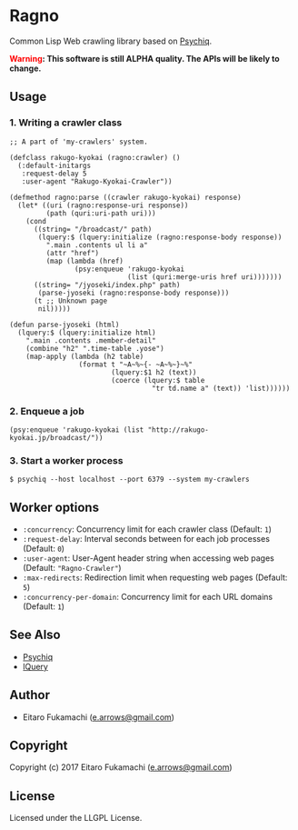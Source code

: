 # Ragno

Common Lisp Web crawling library based on [Psychiq](https://github.com/fukamachi/psychiq).

<strong><span style="color:red">Warning</span>: This software is still ALPHA quality. The APIs will be likely to change.</strong>

## Usage

### 1. Writing a crawler class

```common-lisp
;; A part of 'my-crawlers' system.

(defclass rakugo-kyokai (ragno:crawler) ()
  (:default-initargs
   :request-delay 5
   :user-agent "Rakugo-Kyokai-Crawler"))

(defmethod ragno:parse ((crawler rakugo-kyokai) response)
  (let* ((uri (ragno:response-uri response))
         (path (quri:uri-path uri)))
    (cond
      ((string= "/broadcast/" path)
       (lquery:$ (lquery:initialize (ragno:response-body response))
         ".main .contents ul li a"
         (attr "href")
         (map (lambda (href)
                (psy:enqueue 'rakugo-kyokai
                             (list (quri:merge-uris href uri)))))))
      ((string= "/jyoseki/index.php" path)
       (parse-jyoseki (ragno:response-body response)))
      (t ;; Unknown page
       nil)))))

(defun parse-jyoseki (html)
  (lquery:$ (lquery:initialize html)
    ".main .contents .member-detail"
    (combine "h2" ".time-table .yose")
    (map-apply (lambda (h2 table)
                 (format t "~A~%~{- ~A~%~}~%"
                         (lquery:$1 h2 (text))
                         (coerce (lquery:$ table
                                   "tr td.name a" (text)) 'list))))))
```

### 2. Enqueue a job

```common-lisp
(psy:enqueue 'rakugo-kyokai (list "http://rakugo-kyokai.jp/broadcast/"))
```

### 3. Start a worker process

```
$ psychiq --host localhost --port 6379 --system my-crawlers
```

## Worker options

- `:concurrency`: Concurrency limit for each crawler class (Default: `1`)
- `:request-delay`: Interval seconds between for each job processes (Default: `0`)
- `:user-agent`: User-Agent header string when accessing web pages (Default: `"Ragno-Crawler"`)
- `:max-redirects`: Redirection limit when requesting web pages (Default: `5`)
- `:concurrency-per-domain`: Concurrency limit for each URL domains (Default: `1`)

## See Also

- [Psychiq](https://github.com/fukamachi/psychiq)
- [lQuery](https://github.com/Shinmera/lquery)

## Author

* Eitaro Fukamachi (e.arrows@gmail.com)

## Copyright

Copyright (c) 2017 Eitaro Fukamachi (e.arrows@gmail.com)

## License

Licensed under the LLGPL License.
